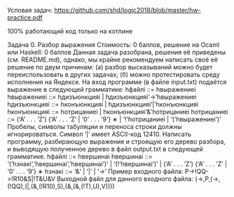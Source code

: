 Условая задач: https://github.com/shd/logic2018/blob/master/hw-practice.pdf

100% работающий код только на котлине

Задача 0. Разбор выражения
Стоимость: 0 баллов, решение на Ocaml или Haskell: 0 баллов
Данная задача разобрана, решения её приведены (см. README.md), однако, мы крайне рекомендуем
написать своё её решение по двум причинам: (а) разбор высказываний можно будет
переиспользовать в других задачах; (б) можно протестировать среду исполнения на Яндексе.
На вход программе (в файле input.txt) подаётся выражение в следующей грамматике:
hфайлi ::= hвыражениеi
hвыражениеi ::= hдизъюнкцияi | hдизъюнкцияi‘->’hвыражениеi
hдизъюнкцияi ::= hконъюнкцияi | hдизъюнкцияi‘|’hконъюнкцияi
hконъюнкцияi ::= hотрицаниеi | hконъюнкцияi‘&’hотрицаниеi
hотрицаниеi ::= (‘A’ . . . ‘Z’) {‘A’ . . . ‘Z’ | ‘0’ . . . ‘9’}
∗
| ‘!’hотрицаниеi | ‘(’hвыражениеi‘)’
Пробелы, символы табуляции и переноса строки должны игнорироваться. Символ ‘|’ имеет
ASCII-код 12410.
Написать программу, разбирающую выражение и строящую его дерево разбора, и выводящую
полученное дерево в файл output.txt в следующей грамматике.
hфайлi ::= hвершинаi
hвершинаi ::= ‘(’hзнакi‘,’hвершинаi‘,’hвершинаi‘)’
| ‘(!’hвершинаi‘)’
| (‘A’ . . . ‘Z’) {‘A’ . . . ‘Z’ | ‘0’ . . . ‘9’}
∗
hзнакi ::= ‘&’ | ‘|’ | ‘->’
Пример входного файла:
P->!QQ->!R10&S|!T&U&V
Выходной файл для данного входного файла:
(->,P,(->,(!QQ),(|,(&,(!R10),S),(&,(&,(!T),U),V))))